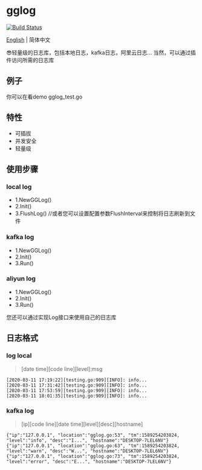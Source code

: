 # gglog

[![Build Status](https://travis-ci.org/liangjfblue/gglog.svg?branch=master)](https://travis-ci.org/github/liangjfblue/gglog)

[English](README.md) | 简体中文

😎轻量级的日志库，包括本地日志，kafka日志，阿里云日志... 当然，可以通过插件访问所需的日志库

## 例子
你可以在看demo gglog_test.go

## 特性
- 可插拔
- 并发安全
- 轻量级

## 使用步骤
### local log
- 1.NewGGLog()
- 2.Init()
- 3.FlushLog()    //或者您可以设置配置参数FlushInterval来控制将日志刷新到文件

### kafka log
- 1.NewGGLog()
- 2.Init()
- 3.Run()

### aliyun log
- 1.NewGGLog()
- 2.Init()
- 3.Run()

您还可以通过实现Log接口来使用自己的日志库

## 日志格式
### log local
> [date time][code line][level]:msg

    [2020-03-11 17:19:22][testing.go:909][INFO]: info...
    [2020-03-11 17:31:42][testing.go:909][INFO]: info...
    [2020-03-11 17:53:59][testing.go:909][INFO]: info...
    [2020-03-11 18:01:35][testing.go:909][INFO]: info...

### kafka log
> [ip][code line][date time][level][desc][hostname]

    {"ip":"127.0.0.1", "location":"gglog.go:53", "tm":1589254203824, "level":"info", "desc":"I...", "hostname":"DESKTOP-7LEL6NV"}
    {"ip":"127.0.0.1", "location":"gglog.go:63", "tm":1589254203824, "level":"warn", "desc":"W...", "hostname":"DESKTOP-7LEL6NV"}
    {"ip":"127.0.0.1", "location":"gglog.go:73", "tm":1589254203824, "level":"error", "desc":"E...", "hostname":"DESKTOP-7LEL6NV"}

